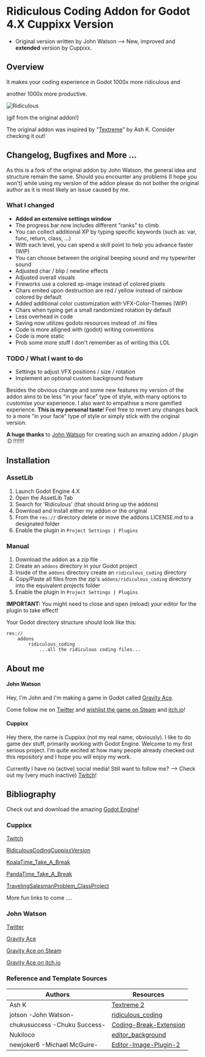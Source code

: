 # Ridiculous Coding Addon for Godot 4.X Cuppixx Version

- Original version written by John Watson --> New, improved and **extended** version by Cuppixx.

## Overview

It makes your coding experience in Godot 1000x more ridiculous and

another 1000x more productive.

![Ridiculous](readme-example.gif)

(gif from the original addon!)

The original addon was inspired by "[Textreme](https://ash-k.itch.io/textreme-2)" by Ash K. Consider checking it out!

## Changelog, Bugfixes and More ...

As this is a fork of the original addon by John Watson, the general idea and structure remain the same.
Should you encounter any problems (I hope you won't) while using my version of the addon please do not bother the original author as it is most likely an issue caused by me.

### What I changed
- **Added an extensive settings window**
- The progress bar now includes different "ranks" to climb
- You can collect additional XP by typing specific keywords (such as: var, func, return, class, ...)
- With each level, you can spend a skill point to help you advance faster (WIP)
- You can choose between the original beeping sound and my typewriter sound
- Adjusted char / blip / newline effects
- Adjusted overall visuals
- Fireworks use a colored xp-image instead of colored pixels
- Chars emited upon destruction are red / yellow instead of rainbow colored by default
- Added additional color customization with VFX-Color-Themes (WIP)
- Chars when typing get a small randomized rotation by default
- Less overhead in code
- Saving now utilizes godots resources instead of .ini files
- Code is more alligned with (godot) writing conventions
- Code is more static
- Prob some more stuff I don't remember as of writing this LOL

### TODO / What I want to do
- Settings to adjust VFX positions / size / rotation
- Implement an optional custom background feature

Besides the obvious change and some new features my version of the addon aims to be less "in your face" type of style,
with many options to customise your experience. I also want to empathise a more gamified experience.
**This is my personal taste**! Feel free to revert any changes back to a more "in your face" type of style or
simply stick with the original version.

**A huge thanks** to [John Watson](https://github.com/jotson) for creating such an amazing addon / plugin :D !!!!!!!

## Installation

### AssetLib

1. Launch Godot Engine 4.X
2. Open the AssetLib Tab
3. Search for 'Ridiculous' (that should bring up the addons)
4. Download and Install either my addon or the original
5. From the `res://` directory delete or move the addons LICENSE.md to a designated folder
6. Enable the plugin in `Project Settings | Plugins`

### Manual

1. Download the addon as a zip file
2. Create an `addons` directory in your Godot project
3. Inside of the `addons` directory create an `ridiculous_coding` directory
4. Copy/Paste all files from the zip's `addons/ridiculous_coding` directory into the equivalent projects folder
5. Enable the plugin in `Project Settings | Plugins`

**IMPORTANT:** You might need to close and open (reload) your editor for the plugin to take effect!

Your Godot directory structure should look like this:

```
res://
	addons
		ridiculous_coding
			...all the ridiculous coding files...
```

## About me

#### John Watson

Hey, I'm John and I'm making a game in Godot called [Gravity Ace](https://gravityace.com).

Come follow me on [Twitter](https://twitter.com/yafd) and [wishlist the game on Steam](https://store.steampowered.com/app/1003860/Gravity_Ace/) and [itch.io](https://jotson.itch.io/gravity)!

#### Cuppixx

Hey there, the name is Cuppixx (not my real name, obviously). I like to do game dev stuff, primarily working with Godot Engine. Welcome to my first serious project. I'm quite excited at how many people already checked out this repository and I hope you will enjoy my work.

Currently I have no (active) social media! Still want to follow me? --> Check out my (very much inactive) [Twitch](https://www.twitch.tv/cuppixd)!

## Bibliography

Check out and download the amazing [Godot Engine](https://godotengine.org/download)!

### Cuppixx

[Twitch](https://www.twitch.tv/cuppixd)

[RidiculousCodingCuppixxVersion](https://github.com/Cuppixx/RidiculousCodingCuppixxVersion/tree/main)

[KoalaTime_Take_A_Break](https://github.com/Cuppixx/KoalaTime_Take-A-Break)

[PandaTime_Take_A_Break](https://github.com/Cuppixx/PandaTime_Take-A-Break)

[TravelingSalesmanProblem_ClassProject](https://github.com/Cuppixx/TravelingSalesmanProblem_ClassProject)

More fun links to come ....

### John Watson

[Twitter](https://twitter.com/yafd)

[Gravity Ace](https://gravityace.com)

[Gravity Ace on Steam](https://store.steampowered.com/app/1003860/Gravity_Ace/)

[Gravity Ace on itch.io](https://jotson.itch.io/gravity)

### Reference and Template Sources

| Authors    | Resources   |
| ---------- | ----------- |
| Ash K                            | [Textreme 2](https://ash-k.itch.io/textreme-2)                                   |
| jotson -John Watson-             | [ridiculous_coding](https://github.com/jotson/ridiculous_coding/tree/godot4)     |
| chukusuccess -Chuku Success-     | [Coding-Break-Extension](https://github.com/chukusuccess/Coding-Break-Extension) |
| Nukiloco                         | [editor_background](https://github.com/Nukiloco/editor_background)               |
| newjoker6 -Michael McGuire-      | [Editor-Image-Plugin-2](https://github.com/newjoker6/Editor-Image-Plugin-2)      |
